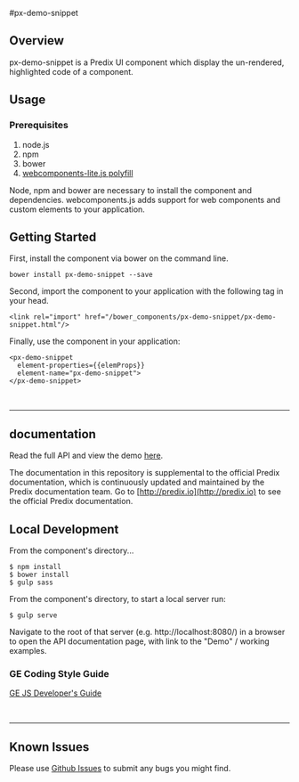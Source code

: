 #px-demo-snippet

## Overview

px-demo-snippet is a Predix UI component which display the un-rendered, highlighted code of a component.

## Usage

### Prerequisites
1. node.js
2. npm
3. bower
4. [webcomponents-lite.js polyfill](https://github.com/webcomponents/webcomponentsjs)

Node, npm and bower are necessary to install the component and dependencies. webcomponents.js adds support for web components and custom elements to your application.

## Getting Started

First, install the component via bower on the command line.

```
bower install px-demo-snippet --save
```

Second, import the component to your application with the following tag in your head.

```
<link rel="import" href="/bower_components/px-demo-snippet/px-demo-snippet.html"/>
```

Finally, use the component in your application:

```
<px-demo-snippet
  element-properties={{elemProps}}
  element-name="px-demo-snippet">
</px-demo-snippet>
```

<br />
<hr />

## documentation

Read the full API and view the demo [here](https://predixdev.github.io/px-demo-snippet).

The documentation in this repository is supplemental to the official Predix documentation, which is continuously updated and maintained by the Predix documentation team. Go to [http://predix.io](http://predix.io)  to see the official Predix documentation.


## Local Development

From the component's directory...

```
$ npm install
$ bower install
$ gulp sass
```

From the component's directory, to start a local server run:

```
$ gulp serve
```

Navigate to the root of that server (e.g. http://localhost:8080/) in a browser to open the API documentation page, with link to the "Demo" / working examples.




### GE Coding Style Guide
[GE JS Developer's Guide](https://github.com/GeneralElectric/javascript)

<br />
<hr />

## Known Issues

Please use [Github Issues](https://github.com/PredixDev/px-demo-snippet/issues) to submit any bugs you might find.
